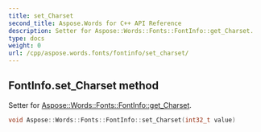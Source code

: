 ```yaml
---
title: set_Charset
second_title: Aspose.Words for C++ API Reference
description: Setter for Aspose::Words::Fonts::FontInfo::get_Charset. 
type: docs
weight: 0
url: /cpp/aspose.words.fonts/fontinfo/set_charset/
---
```

## FontInfo.set_Charset method


Setter for [Aspose::Words::Fonts::FontInfo::get_Charset](./get_charset/).

```cpp
void Aspose::Words::Fonts::FontInfo::set_Charset(int32_t value)
```

